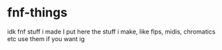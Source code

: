 # fnf-things
idk fnf stuff i made
I put here the stuff i make, like flps, midis, chromatics etc
use them if you want ig
